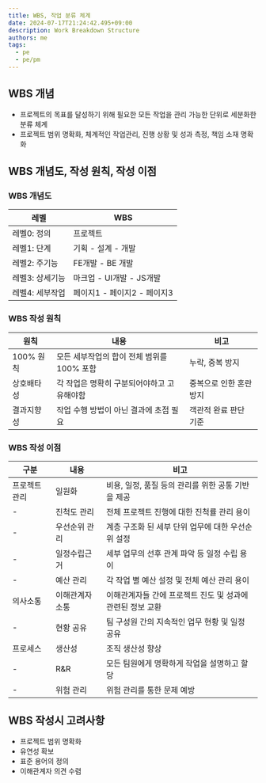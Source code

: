 ```yaml
---
title: WBS, 작업 분류 체계
date: 2024-07-17T21:24:42.495+09:00
description: Work Breakdown Structure
authors: me
tags:
  - pe
  - pe/pm 
---
```


## WBS 개념

- 프로젝트의 목표를 달성하기 위해 필요한 모든 작업을 관리 가능한 단위로 세분화한 분류 체계
- 프로젝트 범위 명확화, 체계적인 작업관리, 진행 상황 및 성과 측정, 책임 소재 명확화

## WBS 개념도, 작성 원칙, 작성 이점

### WBS 개념도

| 레벨 | WBS |
| --- | --- |
| 레벨0: 정의 | 프로젝트 |
| 레벨1: 단계 | 기획 - 설계 - 개발 |
| 레벨2: 주기능 | FE개발 - BE 개발 |
| 레벨3: 상세기능 | 마크업 - UI개발 - JS개발 |
| 레벨4: 세부작업 | 페이지1 - 페이지2 - 페이지3 |

### WBS 작성 원칙

| 원칙 | 내용 | 비고 |
| --- | --- | --- |
| 100% 원칙 | 모든 세부작업의 합이 전체 범위를 100% 포함 | 누락, 중복 방지 |
| 상호배타성 | 각 작업은 명확히 구분되어야하고 고유해야함 | 중복으로 인한 혼란 방지 |
| 결과지향성 | 작업 수행 방법이 아닌 결과에 초점 필요 | 객관적 완료 판단 기준 |

### WBS 작성 이점

| 구분 | 내용 | 비고 |
| --- | --- | --- |
| 프로젝트 관리 | 일원화 | 비용, 일정, 품질 등의 관리를 위한 공통 기반을 제공 |
| - | 진척도 관리 | 전체 프로젝트 진행에 대한 진척률 관리 용이 |
| - | 우선순위 관리 | 계층 구조화 된 세부 단위 업무에 대한 우선순위 설정 |
| - | 일정수립근거 | 세부 업무의 선후 관계 파악 등 일정 수립 용이 |
| - | 예산 관리 | 각 작업 별 예산 설정 및 전체 예산 관리 용이 |
| 의사소통 | 이해관계자 소통 | 이해관계자들 간에 프로젝트 진도 및 성과에 관련된 정보 교환 |
| - | 현황 공유 | 팀 구성원 간의 지속적인 업무 현황 및 일정 공유 |
| 프로세스 | 생산성 | 조직 생산성 향상 |
| - | R&R | 모든 팀원에게 명확하게 작업을 설명하고 할당 |
| - | 위험 관리 | 위험 관리를 통한 문제 예방 |

## WBS 작성시 고려사항

- 프로젝트 범위 명확화
- 유연성 확보
- 표준 용어의 정의
- 이해관계자 의견 수렴
